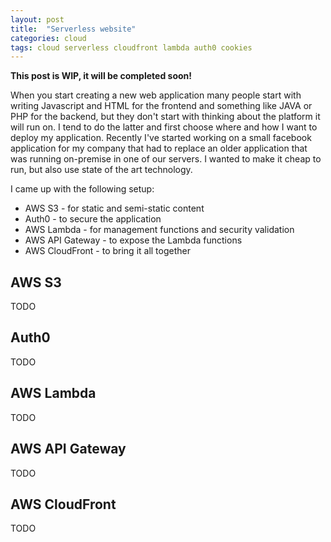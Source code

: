 ```yaml
---
layout: post
title:  "Serverless website"
categories: cloud
tags: cloud serverless cloudfront lambda auth0 cookies
---
```


**This post is WIP, it will be completed soon!**

When you start creating a new web application many people start with writing Javascript and HTML for the frontend and something like JAVA or PHP for the backend, but they don't start with thinking about the platform it will run on. I tend to do the latter and first choose where and how I want to deploy my application. Recently I've started working on a small facebook application for my company that had to replace an older application that was running on-premise in one of our servers. I wanted to make it cheap to run, but also use state of the art technology.

I came up with the following setup:

* AWS S3 - for static and semi-static content
* Auth0 - to secure the application
* AWS Lambda - for management functions and security validation
* AWS API Gateway - to expose the Lambda functions
* AWS CloudFront - to bring it all together

## AWS S3

TODO

## Auth0

TODO

## AWS Lambda

TODO

## AWS API Gateway

TODO

## AWS CloudFront

TODO
